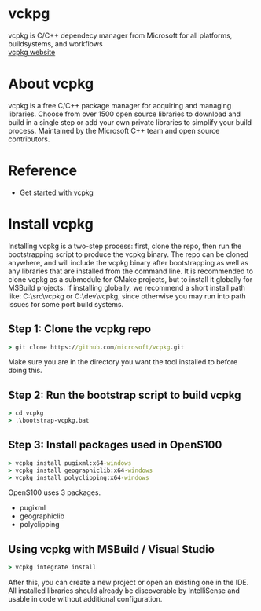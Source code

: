 # vckpg
vcpkg is C/C++ dependecy manager from Microsoft for all platforms, buildsystems, and workflows  
[vcpkg website](https://vcpkg.io/)

# About vcpkg
vcpkg is a free C/C++ package manager for acquiring and managing libraries. Choose from over 1500 open source libraries to download and build in a single step or add your own private libraries to simplify your build process. Maintained by the Microsoft C++ team and open source contributors.

# Reference
- [Get started with vcpkg](https://vcpkg.io/en/getting-started.html)

# Install vcpkg
Installing vcpkg is a two-step process: first, clone the repo, then run the bootstrapping script to produce the vcpkg binary. The repo can be cloned anywhere, and will include the vcpkg binary after bootstrapping as well as any libraries that are installed from the command line. It is recommended to clone vcpkg as a submodule for CMake projects, but to install it globally for MSBuild projects. If installing globally, we recommend a short install path like: C:\src\vcpkg or C:\dev\vcpkg, since otherwise you may run into path issues for some port build systems.

## Step 1: Clone the vcpkg repo
```cmd
> git clone https://github.com/microsoft/vcpkg.git
```
Make sure you are in the directory you want the tool installed to before doing this.

## Step 2: Run the bootstrap script to build vcpkg
```cmd
> cd vcpkg
> .\bootstrap-vcpkg.bat
``` 

## Step 3: Install packages used in OpenS100
```cmd
> vcpkg install pugixml:x64-windows
> vcpkg install geographiclib:x64-windows
> vcpkg install polyclipping:x64-windows
```
OpenS100 uses 3 packages.
- pugixml
- geographiclib
- polyclipping

## Using vcpkg with MSBuild / Visual Studio
```cmd
> vcpkg integrate install
```
After this, you can create a new project or open an existing one in the IDE. All installed libraries should already be discoverable by IntelliSense and usable in code without additional configuration.

